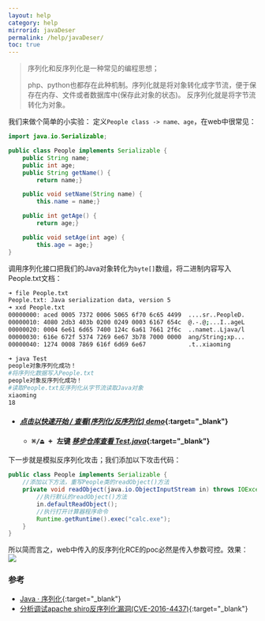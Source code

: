 ```yaml
---
layout: help
category: help
mirrorid: javaDeser
permalink: /help/javaDeser/
toc: true
---
```


> <i class="fa fa-quote-left"></i> 序列化和反序列化是一种常见的编程思想；
>
> php、python也都存在此种机制。序列化就是将对象转化成字节流，便于保存在内存、文件或者数据库中(保存此对象的状态)。
> 反序列化就是将字节流转化为对象。 <i class="fa fa-quote-right"></i>

我们来做个简单的小实验：
定义`People class -> name、age`，在web中很常见：
```java
import java.io.Serializable;

public class People implements Serializable {
    public String name;
    public int age;
    public String getName() {
        return name;}

    public void setName(String name) {
        this.name = name;}

    public int getAge() {
        return age;}

    public void setAge(int age) {
        this.age = age;}
}
```
调用序列化接口把我们的Java对象转化为`byte[]`数组，将二进制内容写入People.txt文档：

```bash
➜ file People.txt 
People.txt: Java serialization data, version 5
➜ xxd People.txt
00000000: aced 0005 7372 0006 5065 6f70 6c65 4499  ....sr..PeopleD.
00000010: 4080 2db3 403b 0200 0249 0003 6167 654c  @.-.@;...I..ageL
00000020: 0004 6e61 6d65 7400 124c 6a61 7661 2f6c  ..namet..Ljava/l
00000030: 616e 672f 5374 7269 6e67 3b78 7000 0000  ang/String;xp...
00000040: 1274 0008 7869 616f 6d69 6e67            .t..xiaoming

➜ java Test
people对象序列化成功！
#将序列化数据写入People.txt
people对象反序列化成功！
#读取People.txt反序列化从字节流读取Java对象
xiaoming
18
```

- #### [*点击以快速开始 / 查看[序列化/反序列化] demo*](https://github.com/Bin4xin/bigger-than-bigger/tree/master/Java%20Deser%20code){:target="_blank"}
    - #### <kbd> ⌘/⏏︎ + 左键</kbd> [*移步仓库查看 Test.java*](https://github.com/Bin4xin/bigger-than-bigger/blob/master/Java%20Deser%20code/Test.java){:target="_blank"}

下一步就是模拟反序列化攻击；我们添加以下攻击代码：
```java
public class People implements Serializable {
    //添加以下方法，重写People类的readObject()方法
    private void readObject(java.io.ObjectInputStream in) throws IOException, ClassNotFoundException{
        //执行默认的readObject()方法
        in.defaultReadObject();
        //执行打开计算器程序命令
        Runtime.getRuntime().exec("calc.exe");
    }
}
```
所以简而言之，web中传入的反序列化RCE的poc必然是传入参数可控。效果：
![](/static/web-image/javadeser/javaDeser-rce.png)


### 参考

- [Java · 序列化](https://www.liaoxuefeng.com/wiki/1252599548343744/1298366845681698#0){:target="_blank"}
- [分析调试apache shiro反序列化漏洞(CVE-2016-4437)](https://saucer-man.com/information_security/396.html){:target="_blank"}
